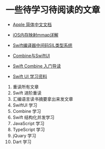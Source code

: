 # 一些待学习待阅读的文章

+ [Apple 简体中文文档](https://developer.apple.com/cn/documentation/)

+ [iOS内存映射mmap详解](https://www.jianshu.com/p/13f254cf58a7)
+ [Swift编译器中间码SIL类型系统](https://www.jianshu.com/p/fb6923e3a7be)
+ [Combine与SwiftUI](https://www.jianshu.com/p/9a8603ca77a1)
+ [Swift Combine 入门导读](https://icodesign.me/posts/swift-combine/)

+ [Swift UI 学习资料](https://juejin.cn/post/6844903912928083975)

1. 重读所有文章
2. Swift 进阶重读
3. 汇编语言读书摘要拿出来发文章
4. SwiftUI 学习
5. Combine 学习
6. Swift 结构化并发学习
7. JavaScript 学习
8. TypeScript 学习
9. jQuary 学习
10. Dart 学习
 

